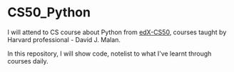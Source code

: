 # CS50_Python

I will attend to CS course about Python from [edX-CS50](https://www.edx.org/), courses taught by Harvard professional - David J. Malan.

In this repository, I will show code, notelist to what I've learnt through courses daily.

